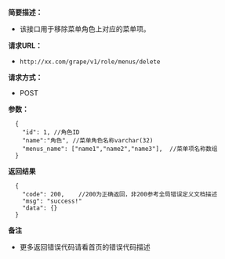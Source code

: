 **简要描述：**

- 该接口用于移除菜单角色上对应的菜单项。

**请求URL：**
- ` http://xx.com/grape/v1/role/menus/delete `

**请求方式：**
- POST

**参数：**
```
  {
    "id": 1, //角色ID
    "name":"角色", //菜单角色名称varchar(32)
    "menus_name": ["name1","name2","name3"],  //菜单项名称数组
  }
```


**返回结果**

``` 
  {
    "code": 200,    //200为正确返回，非200参考全局错误定义文档描述
    "msg": "success!"
    "data": {}
  }
```

**备注**

- 更多返回错误代码请看首页的错误代码描述


